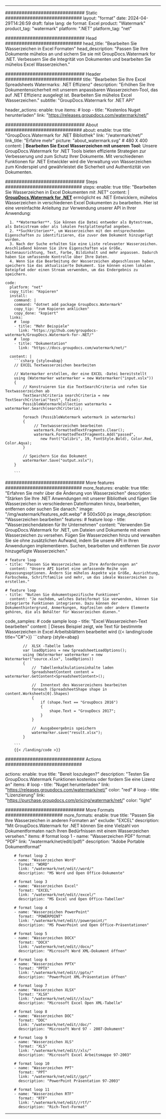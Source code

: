 
---
############################# Static ############################
layout: "format"
date:  2024-04-29T14:26:59
draft: false
lang: de
format: Excel
product: "Watermark"
product_tag: "watermark"
platform: ".NET"
platform_tag: "net"

############################# Head ############################
head_title: "Bearbeiten Sie Wasserzeichen in Excel Formaten"
head_description: "Passen Sie Ihre Dokumente mühelos an und sichern Sie sie mit GroupDocs.Watermark for .NET. Verbessern Sie die Integrität von Dokumenten und bearbeiten Sie mühelos Excel Wasserzeichen."

############################# Header ############################
title: "Bearbeiten Sie Ihre Excel Spreadsheets Watermarks: .NET Effizienz" 
description: "Erhöhen Sie Ihre Dokumentensicherheit mit unserem anpassbaren Wasserzeichen-Tool, das auf .NET Effizienz ausgelegt ist. Bearbeiten Sie mühelos Excel Wasserzeichen."
subtitle: "GroupDocs.Watermark for .NET API" 

header_actions:
  enable: true
  items:
    #  loop
    - title: "Kostenlos Nuget herunterladen"
      link: "https://releases.groupdocs.com/watermark/net/"
      
############################# About ############################
about:
    enable: true
    title: "GroupDocs.Watermark for .NET Bibliothek"
    link: "/watermark/net/"
    link_title: "Erfahre mehr"
    picture: "about_watermark.svg" # 480 X 400
    content: |
       **Bearbeiten Sie Excel Wasserzeichen mit unserem Tool:** Unsere GroupDocs.Watermark for .NET Tools bieten effiziente Strategien zur Verbesserung und zum Schutz Ihrer Dokumente. Mit verschiedenen Funktionen für .NET Entwickler wird die Verwaltung von Wasserzeichen zum Kinderspiel und gewährleistet die Sicherheit und Authentizität von Dokumenten.

############################# Steps ############################
steps:
    enable: true
    title: "Bearbeiten Sie Wasserzeichen in Excel Dokumenten mit .NET"
    content: |
      **[GroupDocs.Watermark for .NET](https://products.groupdocs.com/watermark/net/)** ermöglicht es .NET Entwicklern, mühelos Wasserzeichen in verschiedenen Excel Dokumenten zu bearbeiten. Hier ist eine vereinfachte Anleitung zur Verwendung unserer API in Ihrer Anwendung:
      
      1. **Watermarker**. Sie können die Datei entweder als Bytestream, als Dateistream oder als lokalen Festplattenpfad angeben.
      2. **Suchkriterien**, um Wasserzeichen mit den entsprechenden Eigenschaften zu identifizieren, die zuvor dem Dokument hinzugefügt wurden.
      3. Nach der Suche erhalten Sie eine Liste relevanter Wasserzeichen. Anschließend können Sie ihre Eigenschaften wie Größe, Seitenausrichtung, Text, Farbe, Bildinhalt und mehr anpassen. Dadurch haben Sie umfassende Kontrolle über Ihre Daten.
      4. Wenn Sie die Bearbeitung der Wasserzeichen abgeschlossen haben, speichern Sie das aktualisierte Dokument. Sie können einen lokalen Dateipfad oder einen Stream verwenden, um das Endergebnis zu speichern.
   
    code:
      platform: "net"
      copy_title: "Kopieren"
      install:
        command: |
        command: "dotnet add package GroupDocs.Watermark"
        copy_tip: "zum Kopieren anklicken"
        copy_done: "kopiert"
      links:
        #  loop
        - title: "Mehr Beispiele"
          link: "https://github.com/groupdocs-watermark/GroupDocs.Watermark-for-.NET/"
        #  loop
        - title: "Dokumentation"
          link: "https://docs.groupdocs.com/watermark/net/"
          
      content: |
        ```csharp {style=abap}
        // EXCEL Textwasserzeichen bearbeiten

        // Watermarker erstellen, der eine EXCEL -Datei bereitstellt
        using (Watermarker watermarker = new Watermarker("input.xslx"))
        {
            // Konstruieren Sie die TextSearchCriteria und rufen Sie Textwasserzeichen ab
            TextSearchCriteria searchCriteria = new TextSearchCriteria("test", false);
            PossibleWatermarkCollection watermarks = watermarker.Search(searchCriteria);

            foreach (PossibleWatermark watermark in watermarks)
            {
                 // Textwasserzeichen bearbeiten
                 watermark.FormattedTextFragments.Clear();
                 watermark.FormattedTextFragments.Add("passed", 
                    new Font("Calibri", 19, FontStyle.Bold), Color.Red, Color.Aqua);
            }

            // Speichern Sie das Dokument
            watermarker.Save("output.xslx");
        }
        
        ```            

############################# More features ############################
more_features:
  enable: true
  title: "Erfahren Sie mehr über die Änderung von Wasserzeichen"
  description: "Stärken Sie Ihre .NET Anwendungen mit unserer Bibliothek und fügen Sie Wasserzeichen in verschiedenen Dateiformaten hinzu, bearbeiten, entfernen oder suchen Sie danach."
  image: "/img/watermark/features_edit.webp" # 500x500 px
  image_description: "Wasserzeichen bearbeiten"
  features:
    # feature loop
    - title: "Wasserzeichendateien für Ihr Unternehmen"
      content: "Verwenden Sie GroupDocs.Watermark for .NET, um Dateien und Dokumente mit einem Wasserzeichen zu versehen. Fügen Sie Wasserzeichen hinzu und verwalten Sie sie ohne zusätzlichen Aufwand, indem Sie unsere API in Ihren Anwendungen implementieren. Suchen, bearbeiten und entfernen Sie zuvor hinzugefügte Wasserzeichen."

    # feature loop
    - title: "Passen Sie Wasserzeichen an Ihre Anforderungen an"
      content: "Unsere API bietet eine umfassende Reihe von Anpassungsoptionen. Ändern Sie mühelos Aspekte wie Größe, Ausrichtung, Farbschema, Schriftfamilie und mehr, um das ideale Wasserzeichen zu erstellen."

    # feature loop
    - title: "Nutzen Sie dokumentspezifische Funktionen"
      content: "Je nachdem, welches Dateiformat Sie verwenden, können Sie integrierte Funktionen integrieren. Dazu können der Dokumenthintergrund, Anmerkungen, Kopfzeilen oder andere Elemente gehören, die als Behälter für Wasserzeichen dienen."
      
  code_samples:
    # code sample loop
    - title: "Excel Wasserzeichen-Text bearbeiten"
      content: |
        Dieses Beispiel zeigt, wie Text für bestimmte Wasserzeichen in Excel Arbeitsblättern bearbeitet wird
        {{< landing/code title="C#">}}
        ```csharp {style=abap}
        
            //  XLSX -Tabelle laden
            var loadOptions = new SpreadsheetLoadOptions();
            using (Watermarker watermarker = new Watermarker("source.xlsx", loadOptions))
            {
                //  Tabellenkalkulationsinhalte laden
                SpreadsheetContent content = watermarker.GetContent<SpreadsheetContent>();

                //  Innentext des Wasserzeichens bearbeiten
                foreach (SpreadsheetShape shape in content.Worksheets[0].Shapes)
                {
                    if (shape.Text == "GroupDocs 2016")
                    {
                        shape.Text = "GroupDocs 2017";
                    }
                }

                //  Ausgabeergebnis speichern
                watermarker.save("result.xlsx");
            }

        ```
        {{< /landing/code >}}


############################# Actions ############################

actions:
  enable: true
  title: "Bereit loszulegen?"
  description: "Testen Sie GroupDocs.Watermark Funktionen kostenlos oder fordern Sie eine Lizenz an"
  items:
    #  loop
    - title: "Nuget herunterladen"
      link: "https://releases.groupdocs.com/watermark/net/"
      color: "red"
        #  loop
    - title: "Lizenzierung"
      link: "https://purchase.groupdocs.com/pricing/watermark/net/"
      color: "light"


############################# More Formats #####################
more_formats:
    enable: true
    title: "Passen Sie Ihre Wasserzeichen in anderen Formaten an"
    exclude: "EXCEL"
    description: "Mit GroupDocs.Watermark for .NET können Sie eine Vielzahl von Dokumentformaten nach Ihren Bedürfnissen mit einem Wasserzeichen versehen."
    items: 
        # format loop 1
        - name: "Wasserzeichen PDF"
          format: "PDF"
          link: "/watermark/net/edit//pdf/"
          description: "Adobe Portable Dokumentformat"

        # format loop 2
        - name: "Wasserzeichen Word"
          format: "WORD"
          link: "/watermark/net/edit//word/"
          description: "MS Word und Open Office-Dokumente"
          
        # format loop 3
        - name: "Wasserzeichen Excel"
          format: "EXCEL"
          link: "/watermark/net/edit//excel/"
          description: "MS Excel und Open Office-Tabellen"

        # format loop 4
        - name: "Wasserzeichen PowerPoint"
          format: "POWERPOINT"
          link: "/watermark/net/edit//powerpoint/"
          description: "MS PowerPoint und Open Office-Präsentationen"

        # format loop 5
        - name: "Wasserzeichen DOCX"
          format: "DOCX"
          link: "/watermark/net/edit//docx/"
          description: "Microsoft Word XML-Dokument öffnen"
          
        # format loop 6
        - name: "Wasserzeichen PPTX"
          format: "PPTX"
          link: "/watermark/net/edit//pptx/"
          description: "PowerPoint XML-Präsentation öffnen"
          
        # format loop 7
        - name: "Wasserzeichen XLSX"
          format: "XLSX"
          link: "/watermark/net/edit//xlsx/"
          description: "Microsoft Excel Open XML-Tabelle"

        # format loop 8
        - name: "Wasserzeichen DOC"
          format: "DOC"
          link: "/watermark/net/edit//doc/"
          description: "Microsoft Word 97 - 2007-Dokument"

        # format loop 9
        - name: "Wasserzeichen XLS"
          format: "XLS"
          link: "/watermark/net/edit//xls/"
          description: "Microsoft Excel Arbeitsmappe 97-2003"

        # format loop 10
        - name: "Wasserzeichen PPT"
          format: "PPT"
          link: "/watermark/net/edit//ppt/"
          description: "PowerPoint Präsentation 97-2003"

        # format loop 11
        - name: "Wasserzeichen RTF"
          format: "RTF"
          link: "/watermark/net/edit//rtf/"
          description: "Rich-Text-Format"

---